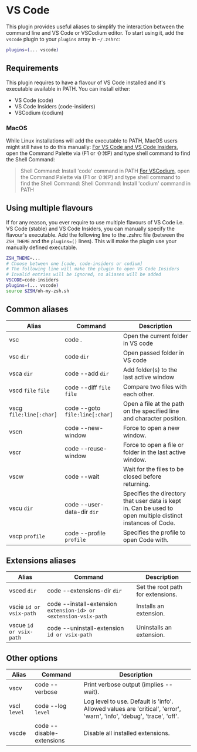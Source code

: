 # VS Code
This plugin provides useful aliases to simplify the interaction between the command line and VS Code or
VSCodium editor.
To start using it, add the `vscode` plugin to your `plugins` array in `~/.zshrc`:
```zsh
plugins=(... vscode)
```
## Requirements
This plugin requires to have a flavour of VS Code installed and it's executable available in PATH.
You can install either:
- VS Code (code)
- VS Code Insiders (code-insiders)
- VSCodium (codium)
### MacOS
While Linux installations will add the executable to PATH, MacOS users might still have to do this manually:
[For VS Code and VS Code Insiders](https://code.visualstudio.com/docs/setup/mac#_launching-from-the-command-line),
open the Command Palette via (F1 or ⇧⌘P) and type shell command to find the Shell Command:
> Shell Command: Install 'code' command in PATH
[For VSCodium](https://github.com/VSCodium/vscodium/blob/master/DOCS.md#how-do-i-open-vscodium-from-the-terminal),
open the Command Palette via (F1 or ⇧⌘P) and type shell command to find the Shell Command:
> Shell Command: Install 'codium' command in PATH
## Using multiple flavours
If for any reason, you ever require to use multiple flavours of VS Code i.e. VS Code (stable) and VS Code
Insiders, you can manually specify the flavour's executable. Add the following line to the .zshrc file
(between the `ZSH_THEME` and the `plugins=()` lines). This will make the plugin use your manually defined
executable.
```zsh
ZSH_THEME=...
# Choose between one [code, code-insiders or codium]
# The following line will make the plugin to open VS Code Insiders
# Invalid entries will be ignored, no aliases will be added
VSCODE=code-insiders
plugins=(... vscode)
source $ZSH/oh-my-zsh.sh
```
## Common aliases
| Alias                   | Command                        | Description                                                                                                 |
| ----------------------- | ------------------------------ | ----------------------------------------------------------------------------------------------------------- |
| vsc                     | code .                         | Open the current folder in VS code                                                                          |
| vsc `dir`               | code `dir`                     | Open passed folder in VS code                                                                               |
| vsca `dir`              | code --add `dir`               | Add folder(s) to the last active window                                                                     |
| vscd `file` `file`      | code --diff `file` `file`      | Compare two files with each other.                                                                          |
| vscg `file:line[:char]` | code --goto `file:line[:char]` | Open a file at the path on the specified line and character position.                                       |
| vscn                    | code --new-window              | Force to open a new window.                                                                                 |
| vscr                    | code --reuse-window            | Force to open a file or folder in the last active window.                                                   |
| vscw                    | code --wait                    | Wait for the files to be closed before returning.                                                           |
| vscu `dir`              | code --user-data-dir `dir`     | Specifies the directory that user data is kept in. Can be used to open multiple distinct instances of Code. |
| vscp `profile`          | code --profile `profile`       | Specifies the profile to open Code with.                                                                    |
## Extensions aliases
| Alias                   | Command                                                          | Description                       |
| ----------------------- | ---------------------------------------------------------------- | --------------------------------- |
| vsced `dir`             | code --extensions-dir `dir`                                      | Set the root path for extensions. |
| vscie `id or vsix-path` | code --install-extension `extension-id> or <extension-vsix-path` | Installs an extension.            |
| vscue `id or vsix-path` | code --uninstall-extension `id or vsix-path`                     | Uninstalls an extension.          |
## Other options
| Alias        | Command                   | Description                                                                                                           |
| ------------ | ------------------------- | --------------------------------------------------------------------------------------------------------------------- |
| vscv         | code --verbose            | Print verbose output (implies --wait).                                                                                |
| vscl `level` | code --log `level`        | Log level to use. Default is 'info'. Allowed values are 'critical', 'error', 'warn', 'info', 'debug', 'trace', 'off'. |
| vscde        | code --disable-extensions | Disable all installed extensions.                                                                                     |
